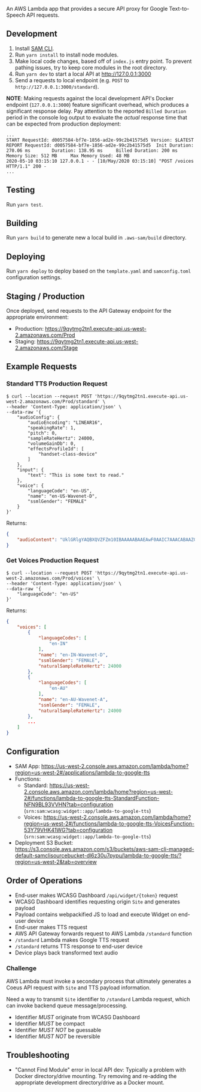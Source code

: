 An AWS Lambda app that provides a secure API proxy for Google Text-to-Speech API requests.

## Development

1. Install [SAM CLI](https://docs.aws.amazon.com/serverless-application-model/latest/developerguide/serverless-sam-cli-install.html).
1. Run `yarn install` to install node modules.
1. Make local code changes, based off of `index.js` entry point.  To prevent pathing issues, try to keep core modules in the root directory.
1. Run `yarn dev` to start a local API at http://127.0.0.1:3000
1. Send a requests to local endpoint (e.g. `POST` to `http://127.0.0.1:3000/standard`).

**NOTE**: Making requests against the local development API's Docker endpoint (`127.0.0.1:3000`) feature significant overhead, which produces a significant response delay.  Pay attention to the reported `Billed Duration` period in the console log output to evaluate the *actual* response time that can be expected from production deployment:

```
...
START RequestId: d0057584-bf7e-1856-ad2e-99c2b41575d5 Version: $LATEST
REPORT RequestId: d0057584-bf7e-1856-ad2e-99c2b41575d5  Init Duration: 270.06 ms        Duration: 138.95 ms     Billed Duration: 200 ms Memory Size: 512 MB     Max Memory Used: 48 MB
2020-05-10 03:15:10 127.0.0.1 - - [10/May/2020 03:15:10] "POST /voices HTTP/1.1" 200 -
...
```

## Testing

Run `yarn test`.

## Building

Run `yarn build` to generate new a local build in `.aws-sam/build` directory.

## Deploying

Run `yarn deploy` to deploy based on the `template.yaml` and `samconfig.toml` configuration settings.

## Staging / Production

Once deployed, send requests to the API Gateway endpoint for the appropriate environment:

  - Production: https://9qytmg2tn1.execute-api.us-west-2.amazonaws.com/Prod
  - Staging: https://9qytmg2tn1.execute-api.us-west-2.amazonaws.com/Stage

## Example Requests

### Standard TTS Production Request

```
$ curl --location --request POST 'https://9qytmg2tn1.execute-api.us-west-2.amazonaws.com/Prod/standard' \
--header 'Content-Type: application/json' \
--data-raw '{
    "audioConfig": {
        "audioEncoding": "LINEAR16",
        "speakingRate": 1,
        "pitch": 0,
        "sampleRateHertz": 24000,
        "volumeGainDb": 0,
        "effectsProfileId": [
            "handset-class-device"
        ]
    },
    "input": {
        "text": "This is some text to read."
    },
    "voice": {
        "languageCode": "en-US",
        "name": "en-US-Wavenet-D",
        "ssmlGender": "FEMALE"
    }
}'
```

Returns:

```json
{
    "audioContent": "UklGRlgYAQBXQVZFZm10IBAAAAABAAEAwF0AAIC7AAACABAAZGF0[TRUNCATED]"
}
```

### Get Voices Production Request

```
$ curl --location --request POST 'https://9qytmg2tn1.execute-api.us-west-2.amazonaws.com/Prod/voices' \
--header 'Content-Type: application/json' \
--data-raw '{
    "languageCode": "en-US"
}'
```

Returns:

```json
{
    "voices": [
        {
            "languageCodes": [
                "en-IN"
            ],
            "name": "en-IN-Wavenet-D",
            "ssmlGender": "FEMALE",
            "naturalSampleRateHertz": 24000
        },
        {
            "languageCodes": [
                "en-AU"
            ],
            "name": "en-AU-Wavenet-A",
            "ssmlGender": "FEMALE",
            "naturalSampleRateHertz": 24000
        },
        ...
    ]
}
```

## Configuration

- SAM App: https://us-west-2.console.aws.amazon.com/lambda/home?region=us-west-2#/applications/lambda-to-google-tts
- Functions:
  - Standard: https://us-west-2.console.aws.amazon.com/lambda/home?region=us-west-2#/functions/lambda-to-google-tts-StandardFunction-NFN9BL93VVHN?tab=configuration (`srn:sam:wcasg:widget::app/lambda-to-google-tts`)
  - Voices: https://us-west-2.console.aws.amazon.com/lambda/home?region=us-west-2#/functions/lambda-to-google-tts-VoicesFunction-53Y79VHK41WG?tab=configuration (`srn:sam:wcasg:widget::app/lambda-to-google-tts`)
- Deployment S3 Bucket: https://s3.console.aws.amazon.com/s3/buckets/aws-sam-cli-managed-default-samclisourcebucket-dl6z30u7pypu/lambda-to-google-tts/?region=us-west-2&tab=overview

## Order of Operations

- End-user makes WCASG Dashboard `/api/widget/{token}` request
- WCASG Dashboard identifies requesting origin `Site` and generates payload
- Payload contains webpackified JS to load and execute Widget on end-user device
- End-user makes TTS request
- AWS API Gateway forwards request to AWS Lambda `/standard` function
- `/standard` Lambda makes Google TTS request
- `/standard` returns TTS response to end-user device
- Device plays back transformed text audio

### Challenge

AWS Lambda must invoke a secondary process that ultimately generates a Coeus API request with `Site` and TTS payload information.

Need a way to transmit `Site` identifier to `/standard` Lambda request, which can invoke backend queue message/processing.

- Identifier _MUST_ originate from WCASG Dashboard
- Identifier _MUST_ be compact
- Identifier _MUST NOT_ be guessable
- Identifier _MUST NOT_ be reversible

## Troubleshooting

- "Cannot Find Module" error in local API dev: Typically a problem with Docker directory/drive mounting.  Try removing and re-adding the appropriate development directory/drive as a Docker mount.
